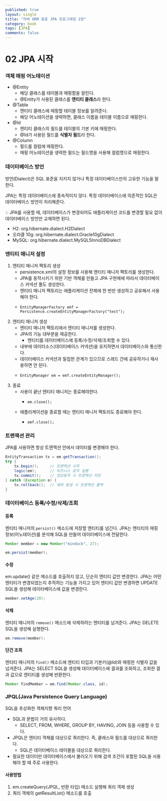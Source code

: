 ```yaml
---
published: true
layout: single
title: "자바 ORM 표준 JPA 프로그래밍 2장"
category: book
tags: [JPA]
comments: false
---
```


# 02 JPA 시작

### 객체 매핑 어노테이션
- @Entity
    - 해당 클래스를 테이블과 매핑함을 알린다.
    - @Entity가 사용된 클래스를 **엔티티 클래스**라 한다.
- @Table
    - 엔티티 클래스에 매핑할 테이블 정보를 알려준다.
    - 해당 어노테이션을 생략하면, 클래스 이름을 테이블 이름으로 매핑한다.
- @Id
    - 엔티티 클래스의 필드를 테이블의 기본 키에 매핑한다.
    - @Id가 사용된 필드를 **식별자 필드**라 한다.
- @Column
    - 필드를 컬럼에 매핑한다.
    - 매핑 어노테이션을 생략한 필드는 필드명을 사용해 컬럼명으로 매핑한다.

### 데이터베이스 방언
방언(Dialect)은 SQL 표준을 지키지 않거나 특정 데이터베이스만의 고유한 기능을 말한다.

JPA는 특정 데이터베이스에 종속적이지 않다. 특정 데이터베이스에 의존적인 SQL은 데이터베이스 방언이 처리해준다.

:bulb: JPA를 사용할 때, 데이터베이스가 변경되어도 애플리케이션 코드를 변경할 필요 없이 데이터베이스 방언만 교체하면 된다.

- H2: org.hibernate.dialect.H2Dialect
- 오라클 10g: org.hibernate.dialect.Oracle10gDialect
- MySQL: org.hibernate.dialect.MySQL5InnoDBDialect

### 엔티티 매니저 설정
1. 엔티티 매니저 팩토리 생성
    - persistence.xml의 설정 정보를 사용해 엔티티 매니저 팩토리를 생성한다.
    - JPA를 동작시키기 위한 기반 객체를 만들고 JPA 구현체에 따라서 데이터베이스 커넥션 풀도 생성한다.
    - 엔티티 매니저 팩토리는 애플리케이션 전체에 한 번만 생성하고 공유해서 사용해야 한다.
    - ```
      EntityManagerFactory emf = Persistence.createEntityManagerFactory("test");
      ```
2. 엔티티 매니저 생성
    - 엔티티 매니저 팩토리에서 엔티티 매니저를 생성한다.
    - JPA의 기능 대부분을 제공한다.
        - 엔티티를 데이터베이스에 등록/수정/삭제/조회할 수 있다.
    - 내부에 데이터소스(데이터베이스 커넥션)을 유지하면서 데이터베이스와 통신한다.
    - 데이터베이스 커넥션과 밀접한 관계가 있으므로 스레드 간에 공유하거나 재사용하면 안 된다.
    - ```
      EntityManager em = emf.createEntityManager();
      ```
3. 종료
    - 사용이 끝난 엔티티 매니저는 종료해야한다.
        - ```
          em.close();
          ```
    - 애플리케이션을 종료할 때는 엔티티 매니저 팩토리도 종료해야 한다.
        - ```
          emf.close();
          ```

### 트랜잭션 관리
JPA를 사용하면 항상 트랜잭션 안에서 데이터를 변경해야 한다.

```java
EntityTransaction tx = em.getTransaction();
try {
    tx.begin();     // 트랜잭션 시작
    logic(em);      // 비즈니스 로직 실행
    tx.commit();    // 정상동작 시 트랜잭션 커밋
} catch (Exception e) {
    tx.rollback();  // 예외 발생 시 트랜잭션 롤백
}
```

### 데이터베이스 등록/수정/삭제/조회

#### 등록
엔티티 매니저의 `persist()` 메소드에 저장할 엔티티를 넘긴다.
JPA는 엔티티의 매핑 정보(어노테이션)를 분석해 SQL을 만들어 데이터베이스에 전달한다.

```java
Member member = new Member("mindock", 27);

em.persist(member);
```

#### 수정
em.update() 같은 메소드를 호출하지 않고, 단순히 엔티티 값만 변경한다.
JPA는 어떤 엔티티가 변경되었는지 추적하는 기능을 가지고 있어 엔티티 값만 변경하면 UPDATE SQL을 생성해 데이터베이스에 값을 변경한다.

```java
member.setAge(20);
```

#### 삭제
엔티티 매니저의 `remove()` 메소드에 삭제하려는 엔티티를 넘겨준다.
JPA는 DELETE SQL을 생성해 실행한다.

```java
em.remove(member);
```

#### 단건 조회
엔티티 매니저의 `find()` 메소드에 엔티티 타입과 기본키(@Id)와 매핑한 식별자 값을 넘겨준다.
JPA는 SELECT SQL을 생성해 데이터베이스에 결과를 조회하고, 조회한 결과 값으로 엔티티를 생성해 반환한다.

```java
Member findMember = em.find(Member.class, id);
```

### JPQL(Java Persistence Query Language)
SQL을 추상화한 객체지향 쿼리 언어

- SQL과 문법이 거의 유사하다.
    - SELECT, FROM, WHERE, GROUP BY, HAVING, JOIN 등을 사용할 수 있다.
- JPQL은 엔티티 객체를 대상으로 쿼리한다. 즉, 클래스와 필드를 대상으로 쿼리한다.
    - SQL은 데이터베이스 테이블을 대상으로 쿼리한다.
- 필요한 데이터만 데이터베이스에서 불러오기 위해 검색 조건이 포함된 SQL을 사용해야 할 때 주로 사용한다.

#### 사용방법
1. em.createQuery(JPQL, 반환 타입) 메소드 실행해 쿼리 객체 생성
2. 쿼리 객체의 getResultList() 메소드를 호출